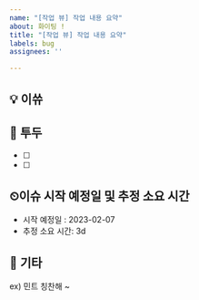 ```yaml
---
name: "[작업 뷰] 작업 내용 요약"
about: 화이팅 !
title: "[작업 뷰] 작업 내용 요약"
labels: bug
assignees: ''

---
```


## 💡 이쓔
<!--어떤 작업을 하는지 작성해주세요.-->

## 📝 투두
<!-- 상세한 작업으로 구분하여 나누어주세요. -->
- [ ] 
- [ ]

## ⏲이슈 시작 예정일 및 추정 소요 시간
- 시작 예정일 : 2023-02-07
- 추정 소요 시간: 3d

## 🎸 기타
<!--추가로 하고싶은 말을 작성해주세요.-->
ex) 민트 칭찬해 ~
